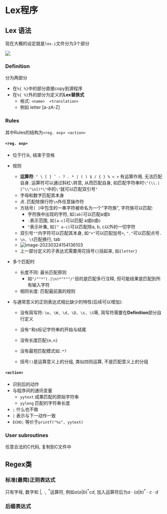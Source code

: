 # Lex程序
## Lex 语法

现在大概的设定就是`lex.i`文件分为3个部分

![](./61520216石杰.assets/image-20230324151221856.png)

### Definition

分为两部分

- 在`%{ %}`中的部分直接copy到源程序
- 在`%{ %}`外的部分为定义的**Lex替换式**
  - 格式: `<name>  <translation>`
  - 例如 letter  [a-zA-Z]

### Rules

其中Rules的结构为`<reg. exp> <action>`

#### `<reg. exp>`

- 位于行头, 结束于空格

- 规则

  - **运算符**: `" \ [ ] ˆ - ? . * | ( ) $ / { } % < >` 有运算作用, 无法匹配自身. 运算符可以通过斜杠`\`转意, 从而匹配自身, 如匹配字符串时`\"(\\.|[^\\"\n])*\"`中的`\"`就可以匹配双引号`"`
  - 字母和数字匹配其本身
  - 点`.`匹配除换行符`\n`外任意操作符
  - 方括号`[ ]`中包含的一串字符被命名为一个"字符族", 字符族可以匹配:
    - 字符族中出现的字符, 如`[ab]`可以匹配a或b
    - `-`表示范围, 如`[a-c]`可以匹配 a或b或c
    - `^`表示补集, 如`[^ a-c]`可以匹配除a, b, c以外的一切字符
  - 双引号`""`内字符可以匹配其本身, 如`"+"`可以匹配加号`+`, `"."`可以匹配点号`.`
  - `\n, \t`匹配换行, tab
  - ![image-20230324154136103](./61520216石杰.assets/image-20230324154136103.png)
  - 上一部分定义的子表达式需要用花括号`{}`括起来, 如`{letter}`

- 多个匹配时
  - 长度不同: 最长匹配原则
    - 如`"/""*"(.|\n)*"*""/"`目的是匹配多行注释, 但可能结果是匹配到所有输入字符
  - 相同长度: 匹配最前面的规则

- 与通常意义的正则表达式相比缺少的特性(后续可以增加):

  - 没有简写符: `\w, \W, \d, \D, \s, \S`等, 简写符需要在**Definition**部分自行定义

  - 没有`^`和`$`标记字符串的开始与结尾

  - 没有长度匹配`{m,n}`

  - 没有最短匹配模式如`.*?`

  - 括号`()`是运算意义上的分组, 类似四则运算, 不是匹配意义上的分组

#### `<action>`

- 识别后的动作
- 与程序间的通讯变量
  - `yytext` 成果匹配的原始字符串
  - `yyleng` 匹配的字符串长度
- `;` 什么也不做
- `|` 表示与下一动作一致
- `ECHO;` 等价于`printf("%s", yytext)`

### User subroutines

任意合法的C代码, 复制到C文件中

## Regex类

### 标准(最简)正则表达式

只有字母, 数字和 $|,\ \cdot, \ ^*$运算符, 例如$a(a|b)^*cd$, 加入运算符后为$a\cdot(a|b)^*\cdot c \cdot d$

### 后缀表达式

